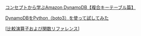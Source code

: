 [コンセプトから学ぶAmazon DynamoDB【複合キーテーブル篇】](https://dev.classmethod.jp/articles/conceptual-learning-about-dynamodb-composite-key/)

[DynamoDBをPython（boto3）を使って試してみた](https://qiita.com/estaro/items/b329deafdfef790aa355)

[[比較演算子および関数リファレンス](https://docs.aws.amazon.com/ja_jp/amazondynamodb/latest/developerguide/Expressions.OperatorsAndFunctions.html)]
